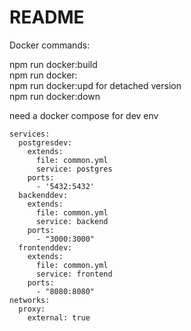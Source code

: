 # README

Docker commands:

npm run docker:build  
npm run docker:  
npm run docker:upd for detached version  
npm run docker:down

need a docker compose for dev env

```
services:
  postgresdev:
    extends:
      file: common.yml
      service: postgres
    ports:
      - '5432:5432'
  backenddev:
    extends:
      file: common.yml
      service: backend
    ports:
      - "3000:3000"
  frontenddev:
    extends:
      file: common.yml
      service: frontend
    ports:
      - "8080:8080"
networks:
  proxy:
    external: true
```

